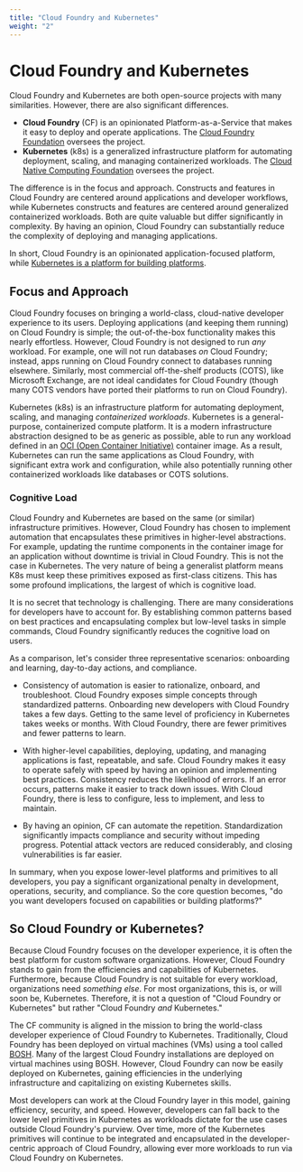 ```yaml
---
title: "Cloud Foundry and Kubernetes"
weight: "2"
---
```


# Cloud Foundry and Kubernetes

Cloud Foundry and Kubernetes are both open-source projects with many similarities. However, there are also significant differences.

- **Cloud Foundry** (CF) is an opinionated Platform-as-a-Service that makes it easy to deploy and operate applications. The [Cloud Foundry Foundation](https://cloudfoundry.org) oversees the project.
- **Kubernetes** (k8s) is a generalized infrastructure platform for automating deployment, scaling, and managing containerized workloads. The [Cloud Native Computing Foundation](https://cncf.io) oversees the project.

The difference is in the focus and approach. Constructs and features in Cloud Foundry are centered around applications and developer workflows, while Kubernetes constructs and features are centered around generalized containerized workloads. Both are quite valuable but differ significantly in complexity. By having an opinion, Cloud Foundry can substantially reduce the complexity of deploying and managing applications.

In short, Cloud Foundry is an opinionated application-focused platform, while [Kubernetes is a platform for building platforms](https://twitter.com/kelseyhightower/status/935252923721793536?s=20). 

## Focus and Approach

Cloud Foundry focuses on bringing a world-class, cloud-native developer experience to its users. Deploying applications (and keeping them running) on Cloud Foundry is simple; the out-of-the-box functionality makes this nearly effortless. However, Cloud Foundry is not designed to run _any_ workload. For example, one will not run databases _on_ Cloud Foundry; instead, apps running on Cloud Foundry connect to databases running elsewhere. Similarly, most commercial off-the-shelf products (COTS), like Microsoft Exchange, are not ideal candidates for Cloud Foundry (though many COTS vendors have ported their platforms to run on Cloud Foundry).

Kubernetes (k8s) is an infrastructure platform for automating deployment, scaling, and managing _containerized workloads_. Kubernetes is a general-purpose, containerized compute platform. It is a modern infrastructure abstraction designed to be as generic as possible, able to run any workload defined in an [OCI (Open Container Initiative)](https://www.opencontainers.org/) container image. As a result, Kubernetes can run the same applications as Cloud Foundry, with significant extra work and configuration, while also potentially running other containerized workloads like databases or COTS solutions.

### Cognitive Load

Cloud Foundry and Kubernetes are based on the same (or similar) infrastructure primitives. However, Cloud Foundry has chosen to implement automation that encapsulates these primitives in higher-level abstractions. For example, updating the runtime components in the container image for an application without downtime is trivial in Cloud Foundry. This is not the case in Kubernetes. 
The very nature of being a generalist platform means K8s must keep these primitives exposed as first-class citizens. This has some profound implications, the largest of which is cognitive load. 

It is no secret that technology is challenging. There are many considerations for developers have to account for. By establishing common patterns based on best practices and encapsulating complex but low-level tasks in simple commands, Cloud Foundry significantly reduces the cognitive load on users. 

As a comparison, let's consider three representative scenarios: onboarding and learning, day-to-day actions, and compliance.

- Consistency of automation is easier to rationalize, onboard, and troubleshoot. Cloud Foundry exposes simple concepts through standardized patterns. Onboarding new developers with Cloud Foundry takes a few days. Getting to the same level of proficiency in Kubernetes takes weeks or months. With Cloud Foundry, there are fewer primitives and fewer patterns to learn.

- With higher-level capabilities, deploying, updating, and managing applications is fast, repeatable, and safe. Cloud Foundry makes it easy to operate safely with speed by having an opinion and implementing best practices. Consistency reduces the likelihood of errors. If an error occurs,  patterns make it easier to track down issues. With Cloud Foundry, there is less to configure, less to implement, and less to maintain.

- By having an opinion, CF can automate the repetition. Standardization significantly impacts compliance and security without impeding progress. Potential attack vectors are reduced considerably, and closing vulnerabilities is far easier.

In summary, when you expose lower-level platforms and primitives to all developers, you pay a significant organizational penalty in development, operations, security, and compliance. So the core question becomes, "do you want developers focused on capabilities or building platforms?"


## So Cloud Foundry or Kubernetes?

Because Cloud Foundry focuses on the developer experience, it is often the best platform for custom software organizations. However, Cloud Foundry stands to gain from the efficiencies and capabilities of Kubernetes. Furthermore, because Cloud Foundry is not suitable for every workload, organizations need _something else_. For most organizations, this is, or will soon be, Kubernetes. Therefore, it is not a question of "Cloud Foundry or Kubernetes" but rather "Cloud Foundry _and_ Kubernetes." 

The CF community is aligned in the mission to bring the world-class developer experience of Cloud Foundry to Kubernetes. Traditionally, Cloud Foundry has been deployed on virtual machines (VMs) using a tool called [BOSH](https://bosh.io).  Many of the largest Cloud Foundry installations are deployed on virtual machines using BOSH. However, Cloud Foundry can now be easily deployed on Kubernetes, gaining efficiencies in the underlying infrastructure and capitalizing on existing Kubernetes skills.

Most developers can work at the Cloud Foundry layer in this model, gaining efficiency, security, and speed. However, developers can fall back to the lower level primitives in Kubernetes as workloads dictate for the use cases outside Cloud Foundry's purview. Over time, more of the Kubernetes primitives will continue to be integrated and encapsulated in the developer-centric approach of Cloud Foundry, allowing ever more workloads to run via Cloud Foundry on Kubernetes.
